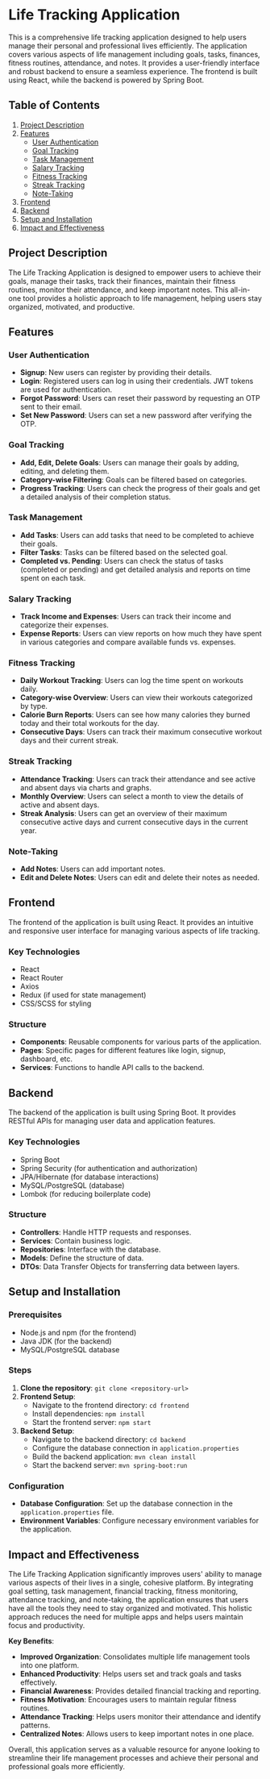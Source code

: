 # Life Tracking Application

This is a comprehensive life tracking application designed to help users manage their personal and professional lives efficiently. The application covers various aspects of life management including goals, tasks, finances, fitness routines, attendance, and notes. It provides a user-friendly interface and robust backend to ensure a seamless experience. The frontend is built using React, while the backend is powered by Spring Boot.

## Table of Contents

1. [Project Description](#project-description)
2. [Features](#features)
   - [User Authentication](#user-authentication)
   - [Goal Tracking](#goal-tracking)
   - [Task Management](#task-management)
   - [Salary Tracking](#salary-tracking)
   - [Fitness Tracking](#fitness-tracking)
   - [Streak Tracking](#streak-tracking)
   - [Note-Taking](#note-taking)
3. [Frontend](#frontend)
4. [Backend](#backend)
5. [Setup and Installation](#setup-and-installation)
6. [Impact and Effectiveness](#impact-and-effectiveness)

## Project Description

The Life Tracking Application is designed to empower users to achieve their goals, manage their tasks, track their finances, maintain their fitness routines, monitor their attendance, and keep important notes. This all-in-one tool provides a holistic approach to life management, helping users stay organized, motivated, and productive.

## Features

### User Authentication

- **Signup**: New users can register by providing their details.
- **Login**: Registered users can log in using their credentials. JWT tokens are used for authentication.
- **Forgot Password**: Users can reset their password by requesting an OTP sent to their email.
- **Set New Password**: Users can set a new password after verifying the OTP.

### Goal Tracking

- **Add, Edit, Delete Goals**: Users can manage their goals by adding, editing, and deleting them.
- **Category-wise Filtering**: Goals can be filtered based on categories.
- **Progress Tracking**: Users can check the progress of their goals and get a detailed analysis of their completion status.

### Task Management

- **Add Tasks**: Users can add tasks that need to be completed to achieve their goals.
- **Filter Tasks**: Tasks can be filtered based on the selected goal.
- **Completed vs. Pending**: Users can check the status of tasks (completed or pending) and get detailed analysis and reports on time spent on each task.

### Salary Tracking

- **Track Income and Expenses**: Users can track their income and categorize their expenses.
- **Expense Reports**: Users can view reports on how much they have spent in various categories and compare available funds vs. expenses.

### Fitness Tracking

- **Daily Workout Tracking**: Users can log the time spent on workouts daily.
- **Category-wise Overview**: Users can view their workouts categorized by type.
- **Calorie Burn Reports**: Users can see how many calories they burned today and their total workouts for the day.
- **Consecutive Days**: Users can track their maximum consecutive workout days and their current streak.

### Streak Tracking

- **Attendance Tracking**: Users can track their attendance and see active and absent days via charts and graphs.
- **Monthly Overview**: Users can select a month to view the details of active and absent days.
- **Streak Analysis**: Users can get an overview of their maximum consecutive active days and current consecutive days in the current year.

### Note-Taking

- **Add Notes**: Users can add important notes.
- **Edit and Delete Notes**: Users can edit and delete their notes as needed.

## Frontend

The frontend of the application is built using React. It provides an intuitive and responsive user interface for managing various aspects of life tracking.

### Key Technologies

- React
- React Router
- Axios
- Redux (if used for state management)
- CSS/SCSS for styling

### Structure

- **Components**: Reusable components for various parts of the application.
- **Pages**: Specific pages for different features like login, signup, dashboard, etc.
- **Services**: Functions to handle API calls to the backend.

## Backend

The backend of the application is built using Spring Boot. It provides RESTful APIs for managing user data and application features.

### Key Technologies

- Spring Boot
- Spring Security (for authentication and authorization)
- JPA/Hibernate (for database interactions)
- MySQL/PostgreSQL (database)
- Lombok (for reducing boilerplate code)

### Structure

- **Controllers**: Handle HTTP requests and responses.
- **Services**: Contain business logic.
- **Repositories**: Interface with the database.
- **Models**: Define the structure of data.
- **DTOs**: Data Transfer Objects for transferring data between layers.

## Setup and Installation

### Prerequisites

- Node.js and npm (for the frontend)
- Java JDK (for the backend)
- MySQL/PostgreSQL database

### Steps

1. **Clone the repository**: `git clone <repository-url>`
2. **Frontend Setup**:
   - Navigate to the frontend directory: `cd frontend`
   - Install dependencies: `npm install`
   - Start the frontend server: `npm start`
3. **Backend Setup**:
   - Navigate to the backend directory: `cd backend`
   - Configure the database connection in `application.properties`
   - Build the backend application: `mvn clean install`
   - Start the backend server: `mvn spring-boot:run`

### Configuration

- **Database Configuration**: Set up the database connection in the `application.properties` file.
- **Environment Variables**: Configure necessary environment variables for the application.

## Impact and Effectiveness

The Life Tracking Application significantly improves users' ability to manage various aspects of their lives in a single, cohesive platform. By integrating goal setting, task management, financial tracking, fitness monitoring, attendance tracking, and note-taking, the application ensures that users have all the tools they need to stay organized and motivated. This holistic approach reduces the need for multiple apps and helps users maintain focus and productivity.

**Key Benefits**:

- **Improved Organization**: Consolidates multiple life management tools into one platform.
- **Enhanced Productivity**: Helps users set and track goals and tasks effectively.
- **Financial Awareness**: Provides detailed financial tracking and reporting.
- **Fitness Motivation**: Encourages users to maintain regular fitness routines.
- **Attendance Tracking**: Helps users monitor their attendance and identify patterns.
- **Centralized Notes**: Allows users to keep important notes in one place.

Overall, this application serves as a valuable resource for anyone looking to streamline their life management processes and achieve their personal and professional goals more efficiently.
